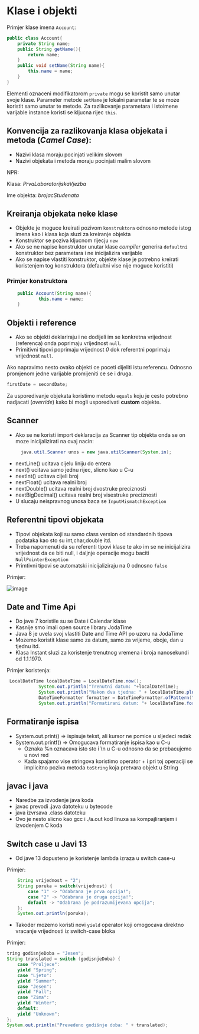 # Klase i objekti

Primjer klase imena `Account`:

```java
public class Account{
    private String name;
    public String getName(){
        return name;
    }
    public void setName(String name){
        this.name = name;
    }
}
```
Elementi oznaceni modifikatorom `private` mogu se koristit samo unutar svoje klase.
Parameter metode `setName` je lokalni parametar te se moze koristit samo unutar te metode.
Za razlikovanje parametara i istoimene varijable instance koristi se kljucna rijec `this`.

## Konvencija za razlikovanja klasa objekata i metoda (_Camel Case_):
- Nazivi klasa moraju pocinjati velikim slovom
- Nazivi objekata i metoda moraju pocinjati malim slovom

NPR: 

Klasa: _PrvaLaboratorijskaVjezba_

Ime objekta: _brojacStudenata_

## Kreiranja objekata neke klase
- Objekte je moguce kreirati pozivom `konstruktora` odnosno metode istog imena kao i klasa 
koja sluzi za kreiranje objekta
- Konstruktor se poziva kljucnom rijecju `new`
- Ako se ne napise konstruktor unutar klase _compiler_ generira `defaultni` konstruktor bez 
parametara i ne inicijalizira varijable
- Ako se napise vlastiti konstruktor, objekte klase je potrebno kreirati koristenjem tog 
konstruktora (defaultni vise nije moguce koristiti)
### Primjer konstruktora
```java
    public Account(String name){
            this.name = name;
    }   
```

## Objekti i reference
- Ako se objekti deklariraju i ne dodijeli im se konkretna vrijednost (referenca) onda
poprimaju vrijednost `null`.
- Primitivni tipovi poprimaju vrijednost _0_ dok referentni poprimaju vrijednost `null`.

Ako napravimo nesto ovako objekti ce poceti dijeliti istu referencu. Odnosno promjenom
jedne varijable promijeniti ce se i druga.
```java
firstDate = secondDate;
```

Za usporedivanje objekata koristimo metodu `equals` koju je cesto potrebno nadjacati (_override_)
kako bi mogli usporedivati **custom** objekte.

## Scanner
- Ako se ne koristi import deklaracija za Scanner tip objekta onda se on moze inicijalizirati na ovaj nacin:
  ```java
    java.util.Scanner unos = new java.utilScanner(System.in);
  ```
- nextLine() ucitava cijelu liniju do entera
- next() ucitava samo jednu rijec, slicno kao u C-u
- nextInt() ucitava cijeli broj
- nextFloat() ucitava realni broj
- nextDouble() ucitava realni broj dvostruke preciznosti
- nextBigDecimal() ucitava realni broj visestruke preciznosti
- U slucaju neispravnog unosa baca se `InputMismatchException`
  
## Referentni tipovi objekata
- Tipovi objekata koji su samo class version od standardnih tipova podataka kao sto su int,char,double itd.
- Treba napomenuti da su referenti tipovi klase te ako im se ne inicijalizira vrijednost da ce biti null, i daljnje
  operacije mogu baciti `NullPointerException`
- Primtivni tipovi se automatski inicijaliziraju na 0 odnosno `false`

Primjer:

![image](https://github.com/ppudodo1/JavaLearning/assets/53093002/3b96aab4-46f3-4035-8f51-f15a5b70babf)


## Date and Time Api
- Do jave 7 koristile su se Date i Calendar klase
- Kasnije smo imali open source library JodaTime
- Java 8 je uvela svoj vlastiti Date and Time API po uzoru na JodaTime
- Mozemo koristit klase samo za datum, samo za vrijeme, oboje, dan u tjednu itd.
- Klasa Instant sluzi za koristenje trenutnog vremena i broja nanosekundi od 1.1.1970.

Primjer koristenja:
```java
 LocalDateTime localDateTime = LocalDateTime.now();
            System.out.println("Trenutni datum: "+localDateTime);
            System.out.println("Nakon dva tjedna: " + localDateTime.plusWeeks(2));
            DateTimeFormatter formatter = DateTimeFormatter.ofPattern("dd.MM.yyyy.");
            System.out.println("Formatirani datum: "+ localDateTime.format(formatter));
```

## Formatiranje ispisa
- System.out.print() => ispisuje tekst, ali kursor ne pomice u sljedeci redak
- System.out.printf() => Omogucava formatiranje ispisa kao u C-u
    - Oznaka %n oznacava isto sto i \n u C-u odnosno da se prebacujemo u novi red
    - Kada spajamo vise stringova koristimo operator + i pri toj operaciji se implicitno poziva metoda `toString` koja pretvara objekt u String
 
## javac i java
- Naredbe za izvodenje java koda
- javac prevodi .java datoteku u bytecode
- java izvrsava .class datoteku
- Ovo je nesto slicno kao gcc i ./a.out kod linuxa sa kompajliranjem i izvodenjem C koda


## Switch case u Javi 13
- Od jave 13 dopusteno je koristenje lambda izraza u switch case-u

Primjer:
```java
    String vrijednost = "2";
    String poruka = switch(vrijednost) {
        case "1" -> "Odabrana je prva opcija!";
        case "2" -> "Odabrana je druga opcija!";
        default -> "Odabrana je podrazumijevana opcija";
    };
    System.out.println(poruka);
```
- Takoder mozemo koristi novi `yield` operator koji omogocava direktno vracanje vrijednosti iz switch-case bloka

Primjer:
```java
tring godisnjeDoba = "Jesen";
String translated = switch (godisnjeDoba) {
    case "Proljece":
    yield "Spring";
    case "Ljeto":
    yield "Summer";
    case "Jesen":
    yield "Fall";
    case "Zima":
    yield "Winter";
    default:
    yield "Unknown";
};
System.out.println("Prevedeno godišnje doba: " + translated);
```
